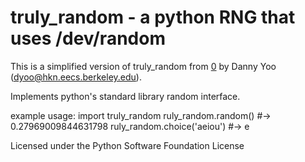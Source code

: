 # truly_random - a python RNG that uses /dev/random

This is a simplified version of truly_random from [0] by Danny Yoo
(dyoo@hkn.eecs.berkeley.edu).

Implements python's standard library random interface.


example usage:
    import truly_random
    ruly_random.random() #-> 0.27969009844631798
    ruly_random.choice('aeiou') #-> e

Licensed under the Python Software Foundation License

[0]: https://hkn.eecs.berkeley.edu/~dyoo/python/truly_random/

